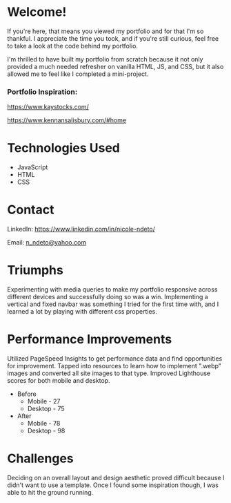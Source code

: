 # Welcome!
If you're here, that means you viewed my portfolio and for that I'm so thankful. I appreciate the time you took, and if you're still curious, feel free to take a look at the code behind my portfolio.

I'm thrilled to have built my portfolio from scratch because it not only provided a much needed refresher on vanilla HTML, JS, and CSS, but it also allowed me to feel like I completed a mini-project.

### Portfolio Inspiration: 
https://www.kaystocks.com/

https://www.kennansalisbury.com/#home

# Technologies Used
* JavaScript
* HTML
* CSS

# Contact
LinkedIn: https://www.linkedin.com/in/nicole-ndeto/

Email: n_ndeto@yahoo.com

# Triumphs
Experimenting with media queries to make my portfolio responsive across different devices and successfully doing so was a win. 
Implementing a vertical and fixed navbar was something I tried for the first time with, and I learned a lot by playing with different css properties. 

# Performance Improvements
Utilized PageSpeed Insights to get performance data and find opportunities for improvement. Tapped into resources to learn how to implement ".webp" images and converted all site images to that type. Improved Lighthouse scores for both mobile and desktop. 
* Before
    * Mobile - 27
    * Desktop - 75
* After
    * Mobile - 78
    * Desktop - 98

# Challenges
Deciding on an overall layout and design aesthetic proved difficult because I didn't want to use a template. Once I found some inspiration though, I was able to hit the ground running.
